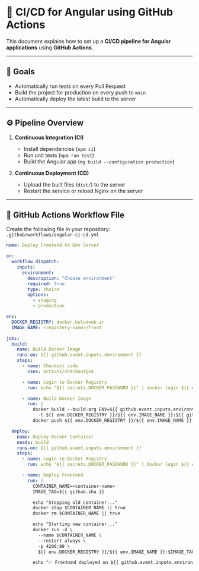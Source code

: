 # 🚀 CI/CD for Angular using GitHub Actions

This document explains how to set up a **CI/CD pipeline for Angular applications** using **GitHub Actions**.

---

## 🧩 Goals

- Automatically run tests on every Pull Request  
- Build the project for production on every push to `main`  
- Automatically deploy the latest build to the server  

---

## ⚙️ Pipeline Overview

1. **Continuous Integration (CI)**
   - Install dependencies (`npm ci`)
   - Run unit tests (`npm run test`)
   - Build the Angular app (`ng build --configuration production`)

2. **Continuous Deployment (CD)**
   - Upload the built files (`dist/`) to the server
   - Restart the service or reload Nginx on the server

---

## 🧱 GitHub Actions Workflow File

Create the following file in your repository:  
`.github/workflows/angular-ci-cd.yml`

```yaml
name: Deploy Frontend to Dev Server

on:
  workflow_dispatch:
    inputs:
      environment:
        description: "Choose environment"
        required: true
        type: choice
        options:
          - staging
          - production

env:
  DOCKER_REGISTRY: docker.buludweb.ir
  IMAGE_NAME: <registery-name>/front

jobs:
  build:
    name: Build Docker Image
    runs-on: ${{ github.event.inputs.environment }}
    steps:
      - name: Checkout code
        uses: actions/checkout@v4

      - name: Login to Docker Registry
        run: echo "${{ secrets.DOCKER_PASSWORD }}" | docker login ${{ env.DOCKER_REGISTRY }} -u "${{ secrets.DOCKER_USERNAME }}" --password-stdin

      - name: Build Docker Image
        run: |
          docker build --build-arg ENV=${{ github.event.inputs.environment }} \
            -t ${{ env.DOCKER_REGISTRY }}/${{ env.IMAGE_NAME }}:${{ github.sha }} .
          docker push ${{ env.DOCKER_REGISTRY }}/${{ env.IMAGE_NAME }}:${{ github.sha }}

  deploy:
    name: Deploy Docker Container
    needs: build
    runs-on: ${{ github.event.inputs.environment }}
    steps:
      - name: Login to Docker Registry
        run: echo "${{ secrets.DOCKER_PASSWORD }}" | docker login ${{ env.DOCKER_REGISTRY }} -u "${{ secrets.DOCKER_USERNAME }}" --password-stdin

      - name: Deploy Frontend
        run: |
          CONTAINER_NAME=<container-name>
          IMAGE_TAG=${{ github.sha }}

          echo "Stopping old container..."
          docker stop $CONTAINER_NAME || true
          docker rm $CONTAINER_NAME || true

          echo "Starting new container..."
          docker run -d \
            --name $CONTAINER_NAME \
            --restart always \
            -p 4200:80 \
            ${{ env.DOCKER_REGISTRY }}/${{ env.IMAGE_NAME }}:$IMAGE_TAG

          echo "✅ Frontend deployed on ${{ github.event.inputs.environment }}"
